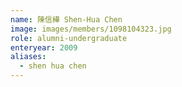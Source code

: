 ```yaml
---
name: 陳信樺 Shen-Hua Chen 
image: images/members/1098104323.jpg 
role: alumni-undergraduate
enteryear: 2009
aliases:
  - shen hua chen
---
```

